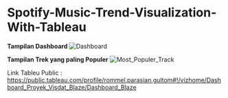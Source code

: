 # Spotify-Music-Trend-Visualization-With-Tableau

**Tampilan Dashboard**
![Dashboard](https://user-images.githubusercontent.com/63969423/103549542-21182680-4eda-11eb-8737-9cc6a6bf4ee8.png)


**Tampilan Trek yang paling Populer**
![Most_Populer_Track](https://user-images.githubusercontent.com/63969423/102596453-c5187880-414b-11eb-8c6f-6b4376fc9731.png)

Link Tableu Public : https://public.tableau.com/profile/rommel.parasian.gultom#!/vizhome/Dashboard_Proyek_Visdat_Blaze/Dashboard_Blaze
